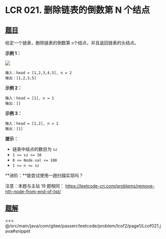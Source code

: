# LCR 021. 删除链表的倒数第 N 个结点

## [题目](https://leetcode.cn/problems/SLwz0R/)
给定一个链表，删除链表的倒数第 `n`个结点，并且返回链表的头结点。

**示例 1：**

![](https://assets.leetcode.com/uploads/2020/10/03/remove_ex1.jpg)

```
输入：head = [1,2,3,4,5], n = 2
输出：[1,2,3,5]
```

**示例 2：**

```
输入：head = [1], n = 1
输出：[]
```

**示例 3：**

```
输入：head = [1,2], n = 1
输出：[1]
```

**提示：**

* 链表中结点的数目为 `sz`
* `1 <= sz <= 30`
* `0 <= Node.val <= 100`
* `1 <= n <= sz`

**进阶：**能尝试使用一趟扫描实现吗？

注意：本题与主站 19 题相同： <https://leetcode-cn.com/problems/remove-nth-node-from-end-of-list/>


## [题解](https://github.com/PasseRR/JavaLeetCode/blob/master/src/main/java/com/gitee/passerr/leetcode/problem/lcof2/page1/Lcof021.java)

<<< @/src/main/java/com/gitee/passerr/leetcode/problem/lcof2/page1/Lcof021.java#snippet

